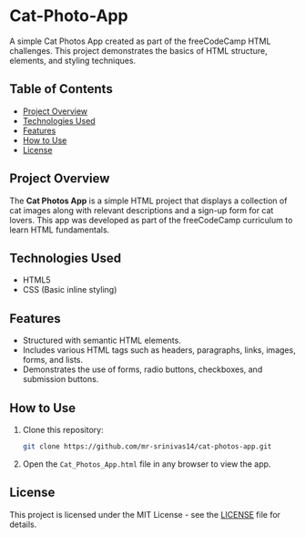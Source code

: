 # Cat-Photo-App
A simple Cat Photos App created as part of the freeCodeCamp HTML challenges. This project demonstrates the basics of HTML structure, elements, and styling techniques.



## Table of Contents

- [Project Overview](#project-overview)
- [Technologies Used](#technologies-used)
- [Features](#features)
- [How to Use](#how-to-use)
- [License](#license)

## Project Overview

The **Cat Photos App** is a simple HTML project that displays a collection of cat images along with relevant descriptions and a sign-up form for cat lovers. This app was developed as part of the freeCodeCamp curriculum to learn HTML fundamentals.

## Technologies Used

- HTML5
- CSS (Basic inline styling)
  
## Features

- Structured with semantic HTML elements.
- Includes various HTML tags such as headers, paragraphs, links, images, forms, and lists.
- Demonstrates the use of forms, radio buttons, checkboxes, and submission buttons.

## How to Use

1. Clone this repository:
    ```bash
    git clone https://github.com/mr-srinivas14/cat-photos-app.git
    ```
2. Open the `Cat_Photos_App.html` file in any browser to view the app.

## License

This project is licensed under the MIT License - see the [LICENSE](LICENSE) file for details.
